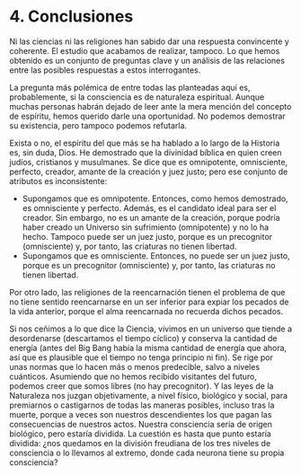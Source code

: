 # 4. Conclusiones

Ni las ciencias ni las religiones han sabido dar una respuesta convincente y coherente. El estudio que acabamos de realizar, tampoco. Lo que hemos obtenido es un conjunto de preguntas clave y un análisis de las relaciones entre las posibles respuestas a estos interrogantes.

La pregunta más polémica de entre todas las planteadas aquí es, probablemente, si la consciencia es de naturaleza espiritual. Aunque muchas personas habrán dejado de leer ante la mera mención del concepto de espíritu, hemos querido darle una oportunidad. No podemos demostrar su existencia, pero tampoco podemos refutarla.

Exista o no, el espíritu del que más se ha hablado a lo largo de la Historia es, sin duda, Dios. He demostrado que la divinidad bíblica en quien creen judíos, cristianos y musulmanes. Se dice que es omnipotente, omnisciente, perfecto, creador, amante de la creación y juez justo; pero ese conjunto de atributos es inconsistente:

- Supongamos que es omnipotente. Entonces, como hemos demostrado, es omnisciente y perfecto. Además, es el candidato ideal para ser el creador. Sin embargo, no es un amante de la creación, porque podría haber creado un Universo sin sufrimiento (omnipotente) y no lo ha hecho. Tampoco puede ser un juez justo, porque es un precognitor (omnisciente) y, por tanto, las criaturas no tienen libertad.
- Supongamos que es omnisciente. Entonces, no puede ser un juez justo, porque es un precognitor (omnisciente) y, por tanto, las criaturas no tienen libertad.

Por otro lado, las religiones de la reencarnación tienen el problema de que no tiene sentido reencarnarse en un ser inferior para expiar los pecados de la vida anterior, porque el alma reencarnada no recuerda dichos pecados.

Si nos ceñimos a lo que dice la Ciencia, vivimos en un universo que tiende a desordenarse (descartamos el tiempo cíclico) y conserva la cantidad de energía (antes del Big Bang había la misma cantidad de energía que ahora, así que es plausible que el tiempo no tenga principio ni fin). Se rige por unas normas que lo hacen más o menos predecible, salvo a niveles cuánticos. Asumiendo que no hemos recibido visitantes del futuro, podemos creer que somos libres (no hay precognitor). Y las leyes de la Naturaleza nos juzgan objetivamente, a nivel físico, biológico y social, para premiarnos o castigarnos de todas las maneras posibles, incluso tras la muerte, porque a veces son nuestros descendientes los que pagan las consecuencias de nuestros actos. Nuestra consciencia sería de origen biológico, pero estaría dividida. La cuestión es hasta que punto estaría dividida: ¿nos quedamos en la división freudiana de los tres niveles de consciencia o lo llevamos al extremo, donde cada neurona tiene su propia consciencia?
